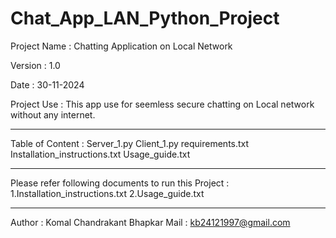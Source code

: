 # Chat_App_LAN_Python_Project

Project Name : Chatting Application on Local Network

Version : 1.0 

Date	: 30-11-2024

Project Use : This app use for seemless secure chatting on Local network without any internet.

------------------------------------------------------------------------------------

Table of Content :
Server_1.py
Client_1.py
requirements.txt
Installation_instructions.txt
Usage_guide.txt

------------------------------------------------------------------------------------

Please refer following documents to run this Project :
1.Installation_instructions.txt
2.Usage_guide.txt

------------------------------------------------------------------------------------

Author : Komal Chandrakant Bhapkar
Mail   : kb24121997@gmail.com
